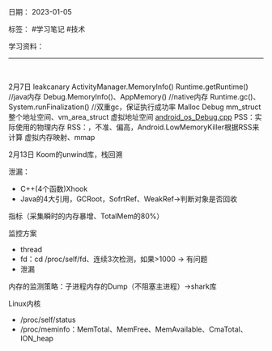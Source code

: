 日期： 2023-01-05

标签： #学习笔记 #技术

学习资料： 


---
<br>

2月7日
leakcanary
ActivityManager.MemoryInfo()
Runtime.getRuntime() //java内存
Debug.MemoryInfo()、AppMemory() //native内存
Runtime.gc()、System.runFinalization() //双重gc，保证执行成功率
Malloc Debug
mm_struct 整个地址空间、vm_area_struct 虚拟地址空间
[android_os_Debug.cpp](http://aospxref.com/android-10.0.0_r47/xref/frameworks/base/core/jni/android_os_Debug.cpp)
PSS：实际使用的物理内存
RSS：，不准、偏高，Android.LowMemoryKiller根据RSS来计算
虚拟内存映射、mmap

2月13日
Koom的unwind库，栈回溯

泄漏：
- C++(4个函数)Xhook
- Java的4大引用，GCRoot，SofrtRef、WeakRef->判断对象是否回收

指标（采集瞬时的内存暴增、TotalMem的80%）

监控方案
 - thread
 - fd：cd /proc/self/fd、连续3次检测，如果>1000 -> 有问题
 - 泄漏

内存的监测策略：子进程内存的Dump（不阻塞主进程）->shark库

Linux内核
- /proc/self/status 
- /proc/meminfo：MemTotal、MemFree、MemAvailable、CmaTotal、ION_heap
